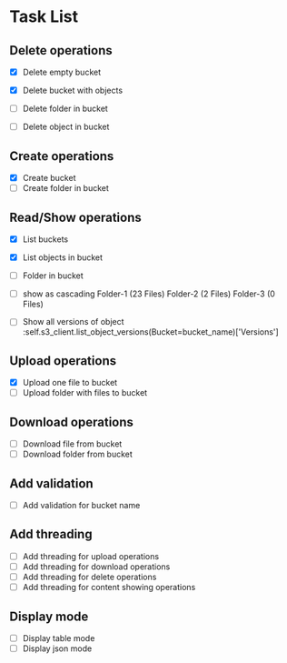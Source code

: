 # Task List

## Delete operations
- [x] Delete empty bucket
- [x] Delete bucket with objects
- [ ] Delete folder in bucket
- [ ] Delete object in bucket 


## Create operations
- [x] Create bucket
- [ ] Create folder in bucket

## Read/Show operations
- [x] List buckets
- [x] List objects in bucket
- [ ] Folder in bucket
- [ ] show as cascading Folder-1 (23 Files) Folder-2 (2 Files) Folder-3 (0 Files)
- [ ] Show all versions of object :self.s3_client.list_object_versions(Bucket=bucket_name)['Versions']


## Upload operations
- [x] Upload one file to bucket
- [ ] Upload folder with files to bucket

## Download operations
- [ ] Download file from bucket
- [ ] Download folder from bucket

## Add validation
- [ ] Add validation for bucket name

## Add threading
- [ ] Add threading for upload operations
- [ ] Add threading for download operations
- [ ] Add threading for delete operations
- [ ] Add threading for content showing operations

## Display mode
- [ ] Display table mode
- [ ] Display json mode
